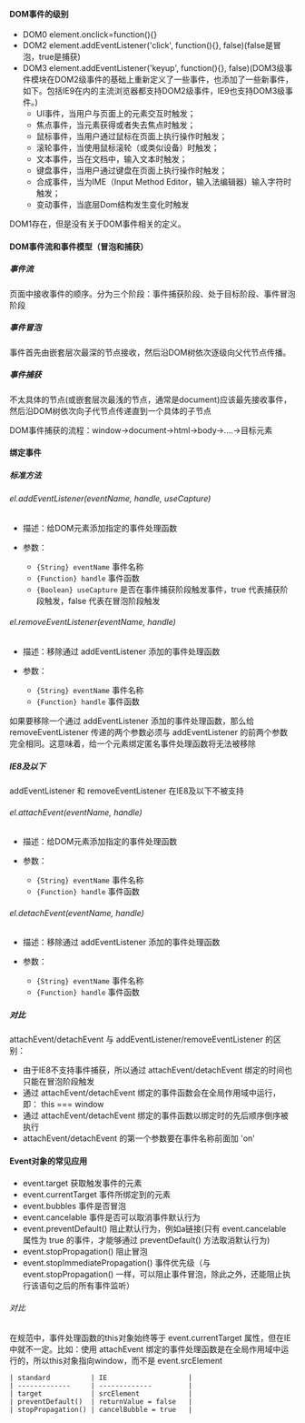 #### DOM事件的级别

 * DOM0 element.onclick=function(){}
 * DOM2 element.addEventListener('click', function(){}, false)(false是冒泡，true是捕获)
 * DOM3 element.addEventListener('keyup', function(){}, false)(DOM3级事件模块在DOM2级事件的基础上重新定义了一些事件，也添加了一些新事件，如下。包括IE9在内的主流浏览器都支持DOM2级事件，IE9也支持DOM3级事件。)
   * UI事件，当用户与页面上的元素交互时触发；
   * 焦点事件，当元素获得或者失去焦点时触发；
   * 鼠标事件，当用户通过鼠标在页面上执行操作时触发；
   * 滚轮事件，当使用鼠标滚轮（或类似设备）时触发；
   * 文本事件，当在文档中，输入文本时触发；
   * 键盘事件，当用户通过键盘在页面上执行操作时触发；
   * 合成事件，当为IME（Input Method Editor，输入法编辑器）输入字符时触发；
   * 变动事件，当底层Dom结构发生变化时触发
 
 DOM1存在，但是没有关于DOM事件相关的定义。
 
#### DOM事件流和事件模型（冒泡和捕获） 
##### 事件流
页面中接收事件的顺序。分为三个阶段：事件捕获阶段、处于目标阶段、事件冒泡阶段

##### 事件冒泡
事件首先由嵌套层次最深的节点接收，然后沿DOM树依次逐级向父代节点传播。

##### 事件捕获
不太具体的节点(或嵌套层次最浅的节点，通常是document)应该最先接收事件，然后沿DOM树依次向子代节点传递直到一个具体的子节点

DOM事件捕获的流程：window->document->html->body->....->目标元素

#### 绑定事件

##### 标准方法

###### el.addEventListener(eventName, handle, useCapture)

* 描述：给DOM元素添加指定的事件处理函数

* 参数：
    * `{String} eventName` 事件名称
    * `{Function} handle` 事件函数
    * `{Boolean} useCapture` 是否在事件捕获阶段触发事件，true 代表捕获阶段触发，false 代表在冒泡阶段触发

###### el.removeEventListener(eventName, handle)

* 描述：移除通过 addEventListener 添加的事件处理函数

* 参数：
    * `{String} eventName` 事件名称
    * `{Function} handle` 事件函数
    
<p class="tip">
如果要移除一个通过 addEventListener 添加的事件处理函数，那么给 removeEventListener 传递的两个参数必须与 addEventListener 的前两个参数完全相同。这意味着，给一个元素绑定匿名事件处理函数将无法被移除
</p>

##### IE8及以下

addEventListener 和 removeEventListener 在IE8及以下不被支持

###### el.attachEvent(eventName, handle)

* 描述：给DOM元素添加指定的事件处理函数

* 参数：
    * `{String} eventName` 事件名称
    * `{Function} handle` 事件函数

###### el.detachEvent(eventName, handle)

* 描述：移除通过 addEventListener 添加的事件处理函数

* 参数：
    * `{String} eventName` 事件名称
    * `{Function} handle` 事件函数
    
##### 对比
attachEvent/detachEvent 与 addEventListener/removeEventListener 的区别：
* 由于IE8不支持事件捕获，所以通过 attachEvent/detachEvent 绑定的时间也只能在冒泡阶段触发
* 通过 attachEvent/detachEvent 绑定的事件函数会在全局作用域中运行，即： this === window
* 通过 attachEvent/detachEvent 绑定的事件函数以绑定时的先后顺序倒序被执行
* attachEvent/detachEvent 的第一个参数要在事件名称前面加 'on'
 
#### Event对象的常见应用
* event.target 获取触发事件的元素
* event.currentTarget 事件所绑定到的元素
* event.bubbles 事件是否冒泡
* event.cancelable 事件是否可以取消事件默认行为
* event.preventDefault() 阻止默认行为，例如a链接(只有 event.cancelable 属性为 true 的事件，才能够通过 preventDefault() 方法取消默认行为)
* event.stopPropagation() 阻止冒泡
* event.stopImmediatePropagation() 事件优先级（与 event.stopPropagation() 一样，可以阻止事件冒泡，除此之外，还能阻止执行该语句之后的所有事件监听）

###### 对比
在规范中，事件处理函数的this对象始终等于 event.currentTarget 属性，但在IE中就不一定。比如：使用 attachEvent 绑定的事件处理函数是在全局作用域中运行的，所以this对象指向window，而不是 event.srcElement

```
| standard          | IE                    |
| -------------     | -------------         |
| target            | srcElement            |
| preventDefault()  | returnValue = false   |
| stopPropagation() | cancelBubble = true   |
```






 